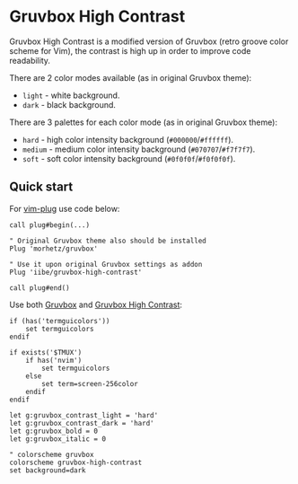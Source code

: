# Gruvbox High Contrast

Gruvbox High Contrast is a modified version of Gruvbox (retro groove color scheme for Vim), the contrast is high up in order to improve code readability.

There are 2 color modes available (as in original Gruvbox theme):

- `light` - white background.
- `dark` - black background.

There are 3 palettes for each color mode (as in original Gruvbox theme):

- `hard` - high color intensity background (`#000000`/`#ffffff`).
- `medium` - medium color intensity background (`#070707`/`#f7f7f7`).
- `soft` - soft color intensity background (`#0f0f0f`/`#f0f0f0f`).

## Quick start

For [vim-plug][vim-plug] use code below:

```vim
call plug#begin(...)

" Original Gruvbox theme also should be installed
Plug 'morhetz/gruvbox'

" Use it upon original Gruvbox settings as addon
Plug 'iibe/gruvbox-high-contrast'

call plug#end()
```

Use both [Gruvbox][gruvbox] and [Gruvbox High Contrast][gruvbox-high-contrast]:

```vim
if (has('termguicolors'))
    set termguicolors
endif

if exists('$TMUX')
    if has('nvim')
        set termguicolors
    else
        set term=screen-256color
    endif
endif

let g:gruvbox_contrast_light = 'hard'
let g:gruvbox_contrast_dark = 'hard'
let g:gruvbox_bold = 0
let g:gruvbox_italic = 0

" colorscheme gruvbox
colorscheme gruvbox-high-contrast
set background=dark
```

<!-- Resourses -->

[vim-plug]: https://github.com/junegunn/vim-plug
[gruvbox]: https://github.com/morhetz/gruvbox
[gruvbox-high-contrast]: https://github.com/iibe/gruvbox-high-contrast
